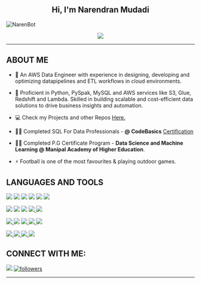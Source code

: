 <h2 align="center">Hi, I'm Narendran Mudadi</h2>

<p align="left"> <img src="https://komarev.com/ghpvc/?username=NarenBot&style=plastic&label=Profile+Views" alt="NarenBot"> </p>

<div align='center'>
<img src='https://readme-typing-svg.herokuapp.com?font=Zen+Dots&size=24&color=187DAD&background=A3E8FF00&center=true&lines=Senior+Data+Engineer;Data+Science;Data+Enthusiast'/>
</div>
<hr>

## **ABOUT ME**

- 🔭 An AWS Data Engineer with experience in designing, developing and optimizing datapipelines and ETL workflows in cloud environments.

- 🌱 Proficient in Python, PySpak, MySQL and AWS services like S3, Glue, Redshift and Lambda. Skilled in building scalable and cost-efficient data solutions to drive business insights and automation.

- 💻 Check my Projects and other Repos [Here.](https://github.com/NarenBot/Real-Time_Stock_Analytics_with_Kafka_and_AWS)

- 👨‍💻 Completed SQL For Data Professionals - **@ CodeBasics** [Certification](https://codebasics.io/certificate/CB-50-280891)
  
- 👨‍💻 Completed P.G Certificate Program - **Data Science and Machine Learning @ Manipal Academy of Higher Education**.

- ⚡ Football is one of the most favourites & playing outdoor games.

## **LANGUAGES AND TOOLS**

<p align="left"> 
<a href="https://www.python.org" target="_blank"> <img src="https://img.shields.io/badge/python-3670A0?style=for-the-badge&logo=python&logoColor=green"/></a>
<a href="https://spark.apache.org/docs/latest/api/python/index.html" target="_blank"> <img src="https://img.shields.io/badge/PySpark-3670A0?style=for-the-badge&logo=apachespark&logoColor=green"/></a>
<a href="https://pandas.pydata.org/" target="_blank"> <img src="https://img.shields.io/badge/pandas-%23150458.svg?style=for-the-badge&logo=pandas&logoColor=white"/></a> 
<a href="https://numpy.org/" target="_blank"> <img src="https://img.shields.io/badge/numpy-%23013243.svg?style=for-the-badge&logo=numpy&logoColor=white"></a>
<a href="https://scikit-learn.org/stable/" target="_blank"> <img src="https://img.shields.io/badge/scikit--learn-%23F7931E.svg?style=for-the-badge&logo=scikit-learn&logoColor=white"/></a> 
<a href="https://plotly.com/" target="_blank"> <img src="https://img.shields.io/badge/Plotly-%233F4F75.svg?style=for-the-badge&logo=plotly&logoColor=white"/></a>

<a href="https://www.jetbrains.com/pycharm/" target="_blank"> <img src="https://img.shields.io/badge/PyCharm-000000.svg?&style=for-the-badge&logo=PyCharm&logoColor=white"/></a>
<a href="https://code.visualstudio.com/" target="_blank"> <img src="https://img.shields.io/badge/Visual%20Studio%20Code-0078d7.svg?style=for-the-badge&logo=visual-studio-code&logoColor=darkblue"/></a>
<a href="https://jupyter.org/" target="_blank"> <img src="https://img.shields.io/badge/Jupyter-F37626.svg?&style=for-the-badge&logo=Jupyter&logoColor=white"/></a>
<a href="https://www.mysql.com/" target="_blank"> <img src="https://img.shields.io/badge/mysql-%2300f.svg?style=for-the-badge&logo=mysql&logoColor=black"/> </a>
<a href="https://www.mongodb.com/" target="_blank"> <img src="https://img.shields.io/badge/MongoDB-%234ea94b.svg?style=for-the-badge&logo=mongodb&logoColor=white"/></a>

<a href="https://public.tableau.com/app/profile/narendran1738" target="_blank"> <img src="https://img.shields.io/badge/Tableau-E97627?style=for-the-badge&logo=Tableau&logoColor=white"/> </a>
<a href="https://flask.palletsprojects.com/en/2.1.x/" target="_blank"> <img src="https://img.shields.io/badge/Flask-000000?style=for-the-badge&logo=flask&logoColor=white"/></a> 
<a href="https://streamlit.io/" target="_blank"> <img src="https://img.shields.io/badge/Streamlit-FF4B4B?style=for-the-badge&logo=Streamlit&logoColor=white"/> </a>
<a href="https://www.docker.com/" target="_blank"> <img src="https://img.shields.io/badge/Docker-2CA5E0?style=for-the-badge&logo=docker&logoColor=white"/> </a>
<a href="https://www.heroku.com" target="_blank"> <img src="https://img.shields.io/badge/Heroku-430098?style=for-the-badge&logo=heroku&logoColor=white"/> </a>


<a href="https://www.adobe.com/in/products/photoshop/landpa.html" target="_blank"> <img src="https://img.shields.io/badge/photoshop-%2331A8FF.svg?style=for-the-badge&logo=adobe%20photoshop&logoColor=darkblue"/> </a>
<a href="https://www.adobe.com/in/products/dreamweaver.html" target="_blank"> <img src="https://img.shields.io/badge/Dreamweaver-FF61F6.svg?style=for-the-badge&logo=Adobe%20Dreamweaver&logoColor=white"/> </a>
<a href="https://www.adobe.com/in/acrobat/complete-pdf-solution.html" target="_blank"> <img src="https://img.shields.io/badge/Acrobat%20DC-EC1C24.svg?style=for-the-badge&logo=Adobe%20Acrobat%20Reader&logoColor=white"/> </a>
<a href="https://www.microsoft.com/en-in/microsoft-365/excel" target="_blank"> <img src="https://img.shields.io/badge/Microsoft_Excel-217346?style=for-the-badge&logo=microsoft-excel&logoColor=white"/> </a> 

</p>

## **CONNECT WITH ME**:
<p align="left">
<a href = "https://www.linkedin.com/in/narendran-mudadi/"><img src="https://img.shields.io/badge/LinkedIn-0077B5?style=for-the-badge&logo=linkedin&logoColor=white"/></a>

<a href='https://github.com/NarenBot?tab=followers'>
   <img alt='followers' title='Follow Me on GitHub' src='https://custom-icon-badges.herokuapp.com/github/followers/aravind9722?color=236ad3&labelColor=1155ba&style=for-the-badge&logo=person-add&label=Follow&logoColor=white'/>
</a>
<hr>

